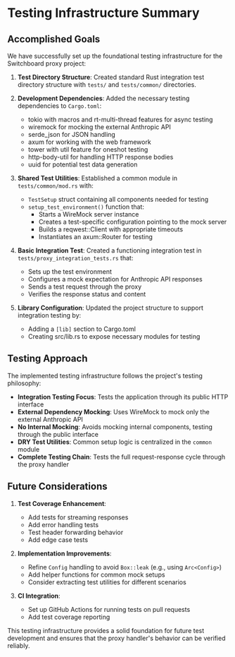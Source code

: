 # Testing Infrastructure Summary

## Accomplished Goals

We have successfully set up the foundational testing infrastructure for the Switchboard proxy project:

1. **Test Directory Structure**: Created standard Rust integration test directory structure with `tests/` and `tests/common/` directories.

2. **Development Dependencies**: Added the necessary testing dependencies to `Cargo.toml`:
   - tokio with macros and rt-multi-thread features for async testing
   - wiremock for mocking the external Anthropic API
   - serde_json for JSON handling
   - axum for working with the web framework
   - tower with util feature for oneshot testing
   - http-body-util for handling HTTP response bodies
   - uuid for potential test data generation

3. **Shared Test Utilities**: Established a common module in `tests/common/mod.rs` with:
   - `TestSetup` struct containing all components needed for testing
   - `setup_test_environment()` function that:
     - Starts a WireMock server instance
     - Creates a test-specific configuration pointing to the mock server
     - Builds a reqwest::Client with appropriate timeouts
     - Instantiates an axum::Router for testing

4. **Basic Integration Test**: Created a functioning integration test in `tests/proxy_integration_tests.rs` that:
   - Sets up the test environment
   - Configures a mock expectation for Anthropic API responses
   - Sends a test request through the proxy
   - Verifies the response status and content

5. **Library Configuration**: Updated the project structure to support integration testing by:
   - Adding a `[lib]` section to Cargo.toml
   - Creating src/lib.rs to expose necessary modules for testing

## Testing Approach

The implemented testing infrastructure follows the project's testing philosophy:

- **Integration Testing Focus**: Tests the application through its public HTTP interface
- **External Dependency Mocking**: Uses WireMock to mock only the external Anthropic API
- **No Internal Mocking**: Avoids mocking internal components, testing through the public interface
- **DRY Test Utilities**: Common setup logic is centralized in the `common` module
- **Complete Testing Chain**: Tests the full request-response cycle through the proxy handler

## Future Considerations

1. **Test Coverage Enhancement**:
   - Add tests for streaming responses
   - Add error handling tests
   - Test header forwarding behavior
   - Add edge case tests

2. **Implementation Improvements**:
   - Refine `Config` handling to avoid `Box::leak` (e.g., using `Arc<Config>`)
   - Add helper functions for common mock setups
   - Consider extracting test utilities for different scenarios

3. **CI Integration**:
   - Set up GitHub Actions for running tests on pull requests
   - Add test coverage reporting

This testing infrastructure provides a solid foundation for future test development and ensures that the proxy handler's behavior can be verified reliably.